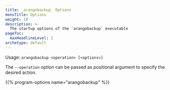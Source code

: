 ```yaml
---
title: _arangobackup_ Options
menuTitle: Options
weight: 10
description: >-
  The startup options of the `arangobackup` executable
pageToc:
  maxHeadlineLevel: 2
archetype: default
---
```

Usage: `arangobackup <operation> [<options>]`

The `--operation` option can be passed as positional argument to specify the
desired action.

{{% program-options name="arangobackup" %}}
